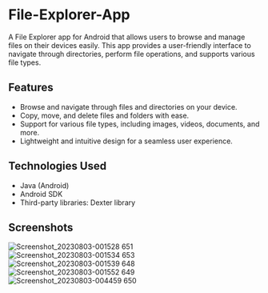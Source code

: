 # File-Explorer-App  
A File Explorer app for Android that allows users to browse and manage files on their devices easily. This app provides a user-friendly interface to navigate through directories, perform file operations, and supports various file types.

## Features

- Browse and navigate through files and directories on your device.
- Copy, move, and delete files and folders with ease.
- Support for various file types, including images, videos, documents, and more.
- Lightweight and intuitive design for a seamless user experience.

## Technologies Used

- Java (Android)
- Android SDK
- Third-party libraries: Dexter library

## Screenshots

![Screenshot_20230803-001528 651](https://github.com/Dipti-coder/File-Explorer-App/assets/83566655/57c2c4c4-cf30-49f8-9e34-e8921b0eb0c0)
![Screenshot_20230803-001534 653](https://github.com/Dipti-coder/File-Explorer-App/assets/83566655/101acfca-fb3f-4311-9c5f-85a4d6dabfc8)
![Screenshot_20230803-001539 648](https://github.com/Dipti-coder/File-Explorer-App/assets/83566655/9e0e3b4f-11e9-466d-9f58-0f74180c0f5b)
![Screenshot_20230803-001552 649](https://github.com/Dipti-coder/File-Explorer-App/assets/83566655/8d321ab2-ec28-4337-bdc1-4c870d959abb)
![Screenshot_20230803-004459 650](https://github.com/Dipti-coder/File-Explorer-App/assets/83566655/fad28252-e916-42bb-b756-7174a481c1b3)
